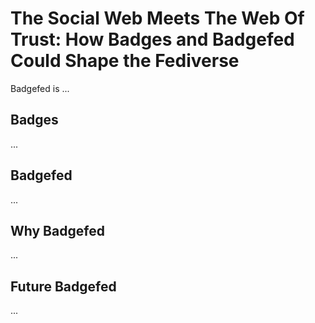 #  The Social Web Meets The Web Of Trust: How Badges and Badgefed Could Shape the Fediverse

Badgefed is ...

## Badges

...

## Badgefed

...

## Why Badgefed

...

## Future Badgefed

...
